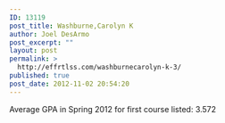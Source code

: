 ```yaml
---
ID: 13119
post_title: Washburne,Carolyn K
author: Joel DesArmo
post_excerpt: ""
layout: post
permalink: >
  http://effrtlss.com/washburnecarolyn-k-3/
published: true
post_date: 2012-11-02 20:54:20
---
```

<p>Average GPA in Spring 2012 for first course listed: 3.572</p>